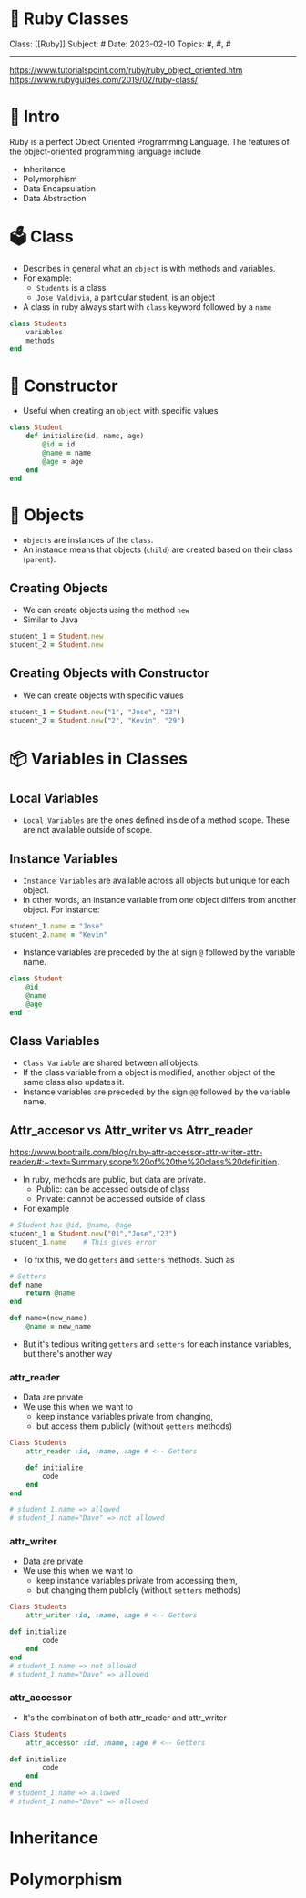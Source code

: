 # 💎 Ruby Classes
Class: [[Ruby]]
Subject: #
Date: 2023-02-10
Topics: #, #, # 

---
https://www.tutorialspoint.com/ruby/ruby_object_oriented.htm
https://www.rubyguides.com/2019/02/ruby-class/

# 💎 Intro
Ruby is a perfect Object Oriented Programming Language. The features of the object-oriented programming language include 
-   Inheritance
-   Polymorphism
-   Data Encapsulation
-   Data Abstraction

# 🗳️ Class
- Describes in general what an `object` is with methods and variables.
- For example: 
	- `Students` is a class
	- `Jose Valdivia`, a particular student, is an object
- A class in ruby always start with `class` keyword followed by a `name`
```ruby
class Students
	variables
	methods
end
```

# 📝 Constructor
- Useful when creating an `object` with specific values
```ruby
class Student
	def initialize(id, name, age)
		@id = id
		@name = name
		@age = age
	end
end
```

# 📃 Objects
- `objects` are instances of the `class`.
- An instance means that objects (`child`) are created based on their class (`parent`).

## Creating Objects
- We can create objects using the method `new`
- Similar to Java
```ruby
student_1 = Student.new
student_2 = Student.new
```

## Creating Objects with Constructor
- We can create objects with specific values 
```ruby
student_1 = Student.new("1", "Jose", "23")
student_2 = Student.new("2", "Kevin", "29")
```

# 📦 Variables in Classes

## Local Variables
- `Local Variables` are the ones defined inside of a method scope. These are not available outside of scope.

## Instance Variables
- `Instance Variables` are available across all objects but unique for each object.
- In other words, an instance variable from one object differs from another object. For instance:
```ruby
student_1.name = "Jose"
student_2.name = "Kevin"
```
- Instance variables are preceded by the at sign `@` followed by the variable name.
```ruby
class Student
	@id
	@name
	@age
end
```

## Class Variables
- `Class Variable` are shared between all objects.
- If the class variable from a object is modified, another object of the same class also updates it.
- Instance variables are preceded by the sign `@@` followed by the variable name.

## Attr_accesor vs Attr_writer vs Atrr_reader
https://www.bootrails.com/blog/ruby-attr-accessor-attr-writer-attr-reader/#:~:text=Summary,scope%20of%20the%20class%20definition.
- In ruby, methods are public, but data are private. 
	- Public: can be accessed outside of class
	- Private: cannot be accessed outside of class
- For example
```ruby
# Student has @id, @name, @age
student_1 = Student.new("01","Jose","23")
student_1.name    # This gives error
```
- To fix this, we do `getters` and `setters` methods. Such as
```ruby
# Setters
def name 
	return @name 
end

def name=(new_name)
	@name = new_name
```

- But it's tedious writing `getters` and `setters` for each instance variables, but there's another way

### attr_reader
- Data are private
- We use this when we want to 
	- keep instance variables private from changing, 
	- but access them publicly (without `getters` methods)

```ruby
Class Students
	attr_reader :id, :name, :age # <-- Getters

	def initialize
		code
	end
end

# student_1.name => allowed
# student_1.name="Dave" => not allowed
```

### attr_writer
- Data are private
- We use this when we want to 
	- keep instance variables private from accessing them, 
	- but changing them publicly (without `setters` methods)

```ruby
Class Students
	attr_writer :id, :name, :age # <-- Getters

def initialize
		code
	end
end
# student_1.name => not allowed
# student_1.name="Dave" => allowed
```

### attr_accessor
- It's the combination of both attr_reader and attr_writer
```ruby
Class Students
	attr_accessor :id, :name, :age # <-- Getters

def initialize
		code
	end
end
# student_1.name => allowed
# student_1.name="Dave" => allowed
```



# Inheritance

# Polymorphism
